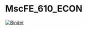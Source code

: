 # MscFE_610_ECON
[![Binder](https://mybinder.org/badge_logo.svg)](https://mybinder.org/v2/gh/https%3A%2F%2Fhub.mybinder.turing.ac.uk%2Fuser%2Ftlfmcooper-mscfe_610_econ-a38wgurn%2Ftree/master)
